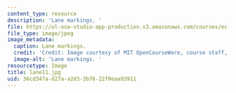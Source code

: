 ```yaml
---
content_type: resource
description: 'Lane markings. '
file: https://ol-ocw-studio-app-production.s3.amazonaws.com/courses/ec-s06-design-for-demining-spring-2007/36cd347ad27aa2d33b7622f9eaa93911_lane11.jpg
file_type: image/jpeg
image_metadata:
  caption: Lane markings.
  credit: 'Credit: Image courtesy of MIT OpenCourseWare, course staff, and students.'
  image-alt: 'Lane markings. '
resourcetype: Image
title: lane11.jpg
uid: 36cd347a-d27a-a2d3-3b76-22f9eaa93911
---
```

